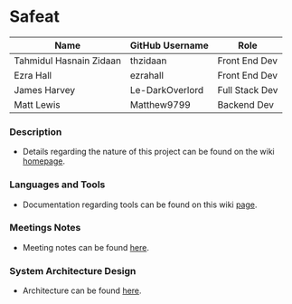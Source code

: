 # Safeat

| Name | GitHub Username | Role
| --- | --- | --- |
| Tahmidul Hasnain Zidaan | thzidaan | Front End Dev
| Ezra Hall | ezrahall | Front End Dev
| James Harvey | Le-DarkOverlord | Full Stack Dev
| Matt Lewis | Matthew9799 | Backend Dev

### Description
- Details regarding the nature of this project can be found on the wiki [homepage](https://github.com/ezrahall/Comp4350/wiki).

### Languages and Tools
- Documentation regarding tools can be found on this wiki [page](https://github.com/ezrahall/Comp4350/wiki).

### Meetings Notes
- Meeting notes can be found [here](https://github.com/ezrahall/Comp4350/wiki/Meeting-Notes).

### System Architecture Design
- Architecture can be found [here](https://github.com/ezrahall/Comp4350/wiki).

